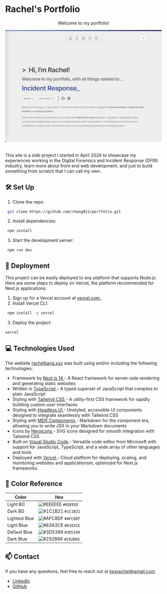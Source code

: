 # Rachel's Portfolio

<p align="center"> Welcome to my portfolio! </p>
<div align="center">
  <img src="public/images/ReadMe_home.png" alt="Home"/>
</div>
<br />
<p>This site is a side project I started in April 2024 to showcase my experiences working in the Digital Forensics and Incident Response (DFIR) industry, learn more about front end web development, and just to build something from scratch that I can call my own.</p>

## 🛠️ Set Up

1. Clone the repo:

```sh
 git clone https://github.com/rkang821/portfolio.git
```

2. Install dependencies:

```sh
 npm install
```

3. Start the development server:

```sh
 npm run dev
```

## 🚀 Deployment

This project can be easily deployed to any platform that supports Node.js. Here are some steps to deploy on Vercel, the platform recommended for Next.js applications:

1. Sign up for a Vercel account at <a href="https://vercel.com/" target="_blank" rel="noreferrer noopener"> vercel.com </a>.
2. Install Vercel CLI:

```sh
 npm install -g vercel
```

3. Deploy the project:

```sh
vercel
```

## 💻 Technologies Used

The website <a href="https://rachelkang.xyz/" target="_blank">rachelkang.xyz</a> was built using and/or including the following technologies:<br/>

<ul>
    <li> Framework by <a href="https://nextjs.org/" target="_blank" rel="noreferrer noopener">Next.js 14 </a> - A React framework for server-side rendering and generating static websites</li>
    <li> Written in <a href="https://www.typescriptlang.org/" target="_blank" rel="noreferrer noopener"> TypeScript </a> - A typed superset of JavaScript that compiles to plain JavaScript</li>
    <li> Styling with <a href="https://tailwindcss.com/" target="_blank" rel="noreferrer noopener"> Tailwind CSS </a> - A utility-first CSS framework for rapidly building custom user interfaces</li>
    <li> Styling with <a href="https://headlessui.com/" target="_blank" rel="noreferrer noopener"> Headless UI </a> - Unstyled, accessible UI components designed to integrate seamlessly with Tailwind CSS</li>
    <li> Styling with <a href="https://mdxjs.com/" target="_blank" rel="noreferrer noopener"> MDX Components </a> - Markdown for the component era, allowing you to write JSX in your Markdown documents</li>
    <li> Icons by <a href="https://heroicons.com/" target="_blank" rel="noreferrer noopener"> Heroicons </a> - SVG icons designed for smooth integration with Tailwind CSS</li>
    <li> Built on <a href="https://code.visualstudio.com/" target="_blank" rel="noreferrer noopener"> Visual Studio Code </a> - Versatile code editor from Microsoft with support for JavaScript, TypeScript, and a wide array of other languages and tools</li>
    <li> Deployed with <a href="https://vercel.com/" target="_blank" rel="noreferrer noopener"> Vercel </a> - Cloud platform for deploying, scaling, and monitoring websites and applicationsm, optimized for Next.js frameworks.</li>
</ul>

## 🎨 Color Reference

| Color         | Hex                                                                |
| ------------- | ------------------------------------------------------------------ |
| Light BG      | ![#EEEEEE](https://via.placeholder.com/10/eeeeee?text=+) `#EEEEEE` |
| Dark BG       | ![#1C1B21](https://via.placeholder.com/10/1c1b21?text=+) `#1C1B21` |
| Lightest Blue | ![#AFC8DF](https://via.placeholder.com/10/afc8df?text=+) `#AFC8DF` |
| Light Blue    | ![#83A3CE](https://via.placeholder.com/10/83a3ce?text=+) `#83A3CE` |
| Default Blue  | ![#3D5399](https://via.placeholder.com/10/3d5399?text=+) `#3D5399` |
| Dark Blue     | ![#292B66](https://via.placeholder.com/10/292b66?text=+) `#292B66` |

## 📫 Contact

If you have any questions, feel free to reach out at kpxrachel@gmail.com.

<ul>
    <li> <a href="https://www.linkedin.com/in/rkang821/" target="_blank" rel="noreferrer noopener"> LinkedIn </a> 
    <li> <a href="https://github.com/rkang821" target="_blank" rel="noreferrer noopener"> GitHub </a> 
</ul>
